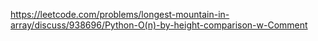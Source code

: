 https://leetcode.com/problems/longest-mountain-in-array/discuss/938696/Python-O(n)-by-height-comparison-w-Comment